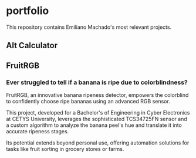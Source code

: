 # portfolio

This repository contains Emiliano Machado's most relevant projects.

## Alt Calculator

## FruitRGB

### Ever struggled to tell if a banana is ripe due to colorblindness?

FruitRGB, an innovative banana ripeness detector, empowers the colorblind to confidently choose ripe bananas using an advanced RGB sensor. 

This project, developed for a Bachelor's of Engineering in Cyber Electronics at CETYS University, leverages the sophisticated TCS34725FN sensor and a custom algorithm to analyze the banana peel's hue and translate it into accurate ripeness stages. 

Its potential extends beyond personal use, offering automation solutions for tasks like fruit sorting in grocery stores or farms.